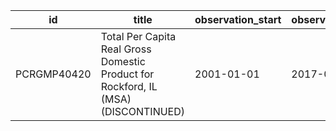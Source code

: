 | id          | title                                                                              | observation_start   | observation_end   |
|-------------|------------------------------------------------------------------------------------|---------------------|-------------------|
| PCRGMP40420 | Total Per Capita Real Gross Domestic Product for Rockford, IL (MSA) (DISCONTINUED) | 2001-01-01          | 2017-01-01        |